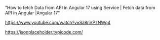 "How to fetch Data from API in Angular 17 using Service | Fetch data from API in Angular |Angular 17"

https://www.youtube.com/watch?v=Sa8nVPzNWq4

https://jsonplaceholder.typicode.com/


